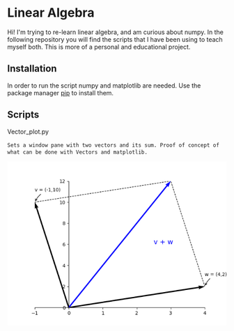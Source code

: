 # Linear Algebra

Hi! I'm trying to re-learn linear algebra, and am curious about numpy. In the following repository you will find the scripts that I have been using to teach myself both. This is more of a personal and educational project.

## Installation

In order to run the script numpy and matplotlib are needed. Use the package manager [pip](https://pip.pypa.io/en/stable/) to install them.

## Scripts
Vector_plot.py
```
Sets a window pane with two vectors and its sum. Proof of concept of what can be done with Vectors and matplotlib.
```
![Image](./vector_plot/Vector_Sum.png?raw=true)
